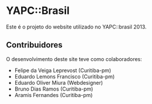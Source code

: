 YAPC::Brasil 
=============

Este é o projeto do website utilizado no YAPC::brasil 2013. 


Contribuidores
-------------

O desenvolvimento deste site teve como colaboradores:

* Felipe da Veiga Leprevost (Curitiba-pm)
* Eduardo Lemons Francisco (Curitiba-pm)
* Eduardo Oliver Miura (Webdesigner)
* Bruno Dias Ramos (Curitiba-pm)
* Aramis Fernandes (Curitiba-pm)

